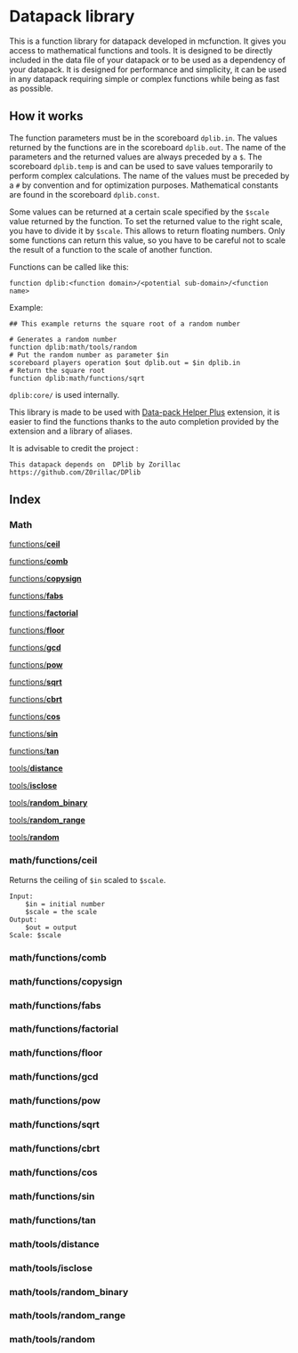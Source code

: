 # Datapack library
This is a function library for datapack developed in mcfunction. It gives you access to mathematical functions and tools. It is designed to be directly included in the data file of your datapack or to be used as a dependency of your datapack. It is designed for performance and simplicity, it can be used in any datapack requiring simple or complex functions while being as fast as possible.
## How it works
The function parameters must be in the scoreboard `dplib.in`.
The values returned by the functions are in the scoreboard `dplib.out`.
The name of the parameters and the returned values are always preceded by a `$`.
The scoreboard `dplib.temp` is and can be used to save values temporarily to perform complex calculations. The name of the values must be preceded by a `#` by convention and for optimization purposes.
Mathematical constants are found in the scoreboard `dplib.const`.

Some values can be returned at a certain scale specified by the `$scale` value returned by the function.
To set the returned value to the right scale, you have to divide it by `$scale`. This allows to return floating numbers. Only some functions can return this value, so you have to be careful not to scale the result of a function to the scale of another function.

Functions can be called like this:

```mcfunction
function dplib:<function domain>/<potential sub-domain>/<function name>
```
Example:
```mcfunction
## This example returns the square root of a random number

# Generates a random number
function dplib:math/tools/random
# Put the random number as parameter $in
scoreboard players operation $out dplib.out = $in dplib.in
# Return the square root
function dplib:math/functions/sqrt
```
`dplib:core/` is used internally.

This library is made to be used with [Data-pack Helper Plus](https://marketplace.visualstudio.com/items?itemName=SPGoding.datapack-language-server) extension, it is easier to find the functions thanks to the auto completion provided by the extension and a library of aliases.

It is advisable to credit the project :
```
This datapack depends on  DPlib by Zorillac
https://github.com/Z0rillac/DPlib
```

## Index
### Math
[functions/**ceil**](#mathfunctionsceil)

[functions/**comb**](#mathfunctionscomb)

[functions/**copysign**](#mathfunctionscopysign)

[functions/**fabs**](#mathfunctionsfabs)

[functions/**factorial**](#mathfunctionsfactorial)

[functions/**floor**](#mathfunctionsfloor)

[functions/**gcd**](#mathfunctionsgcd)

[functions/**pow**](#mathfunctionspow)

[functions/**sqrt**](#mathfunctionssqrt)

[functions/**cbrt**](#mathfunctionscbrt)

[functions/**cos**](#mathfunctionscos)

[functions/**sin**](#mathfunctionssin)

[functions/**tan**](#mathfunctionstan)

[tools/**distance**](#mathtoolsdistance)

[tools/**isclose**](#mathtoolsisclose)

[tools/**random_binary**](#mathtoolsrandombinary)

[tools/**random_range**](#mathtoolsrandomrange)

[tools/**random**](#mathtoolsrandom)

### math/functions/ceil

Returns the ceiling of `$in` scaled to `$scale`.
```
Input:
    $in = initial number
    $scale = the scale
Output:
    $out = output
Scale: $scale
```

### math/functions/comb

### math/functions/copysign

### math/functions/fabs

### math/functions/factorial

### math/functions/floor

### math/functions/gcd

### math/functions/pow

### math/functions/sqrt

### math/functions/cbrt

### math/functions/cos

### math/functions/sin

### math/functions/tan

### math/tools/distance

### math/tools/isclose

### math/tools/random_binary

### math/tools/random_range

### math/tools/random